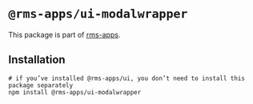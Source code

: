 # `@rms-apps/ui-modalwrapper`

This package is part of [rms-apps](https://github.com/rms-apps/ui).

## Installation

``` shell
# if you’ve installed @rms-apps/ui, you don’t need to install this package separately
npm install @rms-apps/ui-modalwrapper
```
